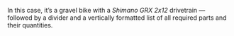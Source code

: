In this case, it’s a gravel bike with a _Shimano GRX 2x12_ drivetrain — followed by a divider and a vertically formatted list of all required parts and their quantities.
